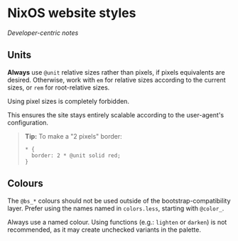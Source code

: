 NixOS website styles
====================

*Developer-centric notes*

Units
-----

**Always** use `@unit` relative sizes rather than pixels, if pixels equivalents
are desired. Otherwise, work with `em` for relative sizes according to the
current sizes, or `rem` for root-relative sizes.

Using pixel sizes is completely forbidden.

This ensures the site stays entirely scalable according to the user-agent's
configuration.

> **Tip:** To make a "2 pixels" border:
> 
> ```
> * {
> 	border: 2 * @unit solid red;
> }
> ```

Colours
-------

The `@bs_*` colours should not be used outside of the bootstrap-compatibility
layer. Prefer using the names named in `colors.less`, starting with `@color_`.

Always use a named colour. Using functions (e.g.: `lighten` or `darken`) is not
recommended, as it may create unchecked variants in the palette.
